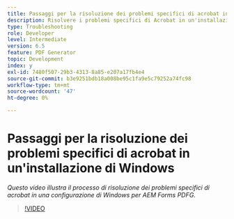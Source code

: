 ```yaml
---
title: Passaggi per la risoluzione dei problemi specifici di acrobat in un'installazione di Windows
description: Risolvere i problemi specifici di Acrobat in un'installazione di Windows
type: Troubleshooting
role: Developer
level: Intermediate
version: 6.5
feature: PDF Generator
topic: Development
index: y
exl-id: 7480f507-29b3-4313-8a85-e207a17fb4e4
source-git-commit: b3e9251bdb18a008be95c1fa9e5c79252a74fc98
workflow-type: tm+mt
source-wordcount: '47'
ht-degree: 0%

---
```


# Passaggi per la risoluzione dei problemi specifici di acrobat in un&#39;installazione di Windows

*Questo video illustra il processo di risoluzione dei problemi specifici di acrobat in una configurazione di Windows per AEM Forms PDFG.*

>[!VIDEO](https://video.tv.adobe.com/v/335480?quality=12&learn=on)

